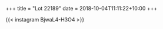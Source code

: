 +++
title       = "Lot 22189"
date        = 2018-10-04T11:11:22+10:00
+++

{{< instagram BjwaL4-H3O4 >}}
